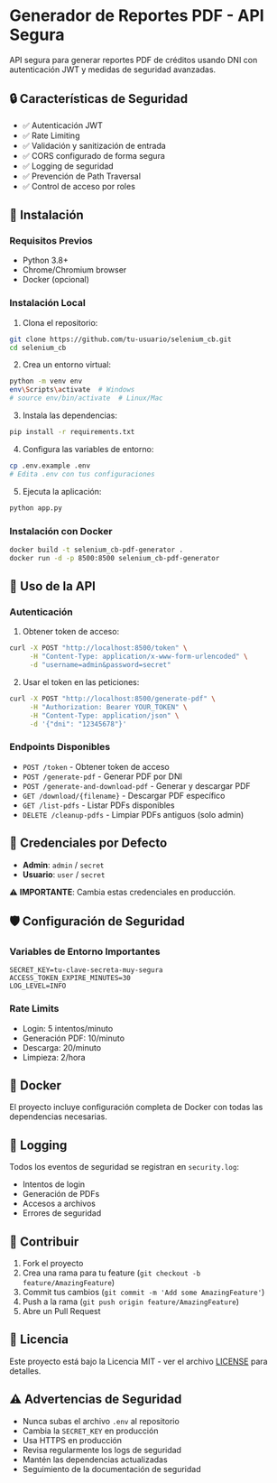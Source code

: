 # Generador de Reportes PDF - API Segura

API segura para generar reportes PDF de créditos usando DNI con autenticación JWT y medidas de seguridad avanzadas.

## 🔒 Características de Seguridad

- ✅ Autenticación JWT
- ✅ Rate Limiting
- ✅ Validación y sanitización de entrada
- ✅ CORS configurado de forma segura
- ✅ Logging de seguridad
- ✅ Prevención de Path Traversal
- ✅ Control de acceso por roles

## 🚀 Instalación

### Requisitos Previos
- Python 3.8+
- Chrome/Chromium browser
- Docker (opcional)

### Instalación Local

1. Clona el repositorio:
```bash
git clone https://github.com/tu-usuario/selenium_cb.git
cd selenium_cb
```

2. Crea un entorno virtual:
```bash
python -m venv env
env\Scripts\activate  # Windows
# source env/bin/activate  # Linux/Mac
```

3. Instala las dependencias:
```bash
pip install -r requirements.txt
```

4. Configura las variables de entorno:
```bash
cp .env.example .env
# Edita .env con tus configuraciones
```

5. Ejecuta la aplicación:
```bash
python app.py
```

### Instalación con Docker

```bash
docker build -t selenium_cb-pdf-generator .
docker run -d -p 8500:8500 selenium_cb-pdf-generator
```

## 📖 Uso de la API

### Autenticación

1. Obtener token de acceso:
```bash
curl -X POST "http://localhost:8500/token" \
     -H "Content-Type: application/x-www-form-urlencoded" \
     -d "username=admin&password=secret"
```

2. Usar el token en las peticiones:
```bash
curl -X POST "http://localhost:8500/generate-pdf" \
     -H "Authorization: Bearer YOUR_TOKEN" \
     -H "Content-Type: application/json" \
     -d '{"dni": "12345678"}'
```

### Endpoints Disponibles

- `POST /token` - Obtener token de acceso
- `POST /generate-pdf` - Generar PDF por DNI
- `POST /generate-and-download-pdf` - Generar y descargar PDF
- `GET /download/{filename}` - Descargar PDF específico
- `GET /list-pdfs` - Listar PDFs disponibles
- `DELETE /cleanup-pdfs` - Limpiar PDFs antiguos (solo admin)

## 🔐 Credenciales por Defecto

- **Admin**: `admin` / `secret`
- **Usuario**: `user` / `secret`

⚠️ **IMPORTANTE**: Cambia estas credenciales en producción.

## 🛡️ Configuración de Seguridad

### Variables de Entorno Importantes

```env
SECRET_KEY=tu-clave-secreta-muy-segura
ACCESS_TOKEN_EXPIRE_MINUTES=30
LOG_LEVEL=INFO
```

### Rate Limits

- Login: 5 intentos/minuto
- Generación PDF: 10/minuto
- Descarga: 20/minuto
- Limpieza: 2/hora

## 🐳 Docker

El proyecto incluye configuración completa de Docker con todas las dependencias necesarias.

## 📝 Logging

Todos los eventos de seguridad se registran en `security.log`:
- Intentos de login
- Generación de PDFs
- Accesos a archivos
- Errores de seguridad

## 🤝 Contribuir

1. Fork el proyecto
2. Crea una rama para tu feature (`git checkout -b feature/AmazingFeature`)
3. Commit tus cambios (`git commit -m 'Add some AmazingFeature'`)
4. Push a la rama (`git push origin feature/AmazingFeature`)
5. Abre un Pull Request

## 📄 Licencia

Este proyecto está bajo la Licencia MIT - ver el archivo [LICENSE](LICENSE) para detalles.

## ⚠️ Advertencias de Seguridad

- Nunca subas el archivo `.env` al repositorio
- Cambia la `SECRET_KEY` en producción
- Usa HTTPS en producción
- Revisa regularmente los logs de seguridad
- Mantén las dependencias actualizadas
- Seguimiento de la documentación de seguridad